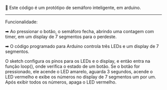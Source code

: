 
🚨 Este código é um protótipo de semáforo inteligente, em arduino.

-----------------------------------------------------------------

Funcionalidade: 

➡ Ao pressionar o botão, o semáforo fecha, abrindo uma contagem com timer, em um display de 7 segmentos para o perdeste.  

➡ O código programado para Arduino controla três LEDs e um display de 7 segmentos.

O sketch configura os pinos para os LEDs e o display, e então entra na função loop(), onde verifica o estado de um botão. 
Se o botão for pressionado, ele acende o LED amarelo, aguarda 3 segundos, acende o LED vermelho e exibe os números no display de 7 segmentos um por um. 
Após exibir todos os números, apaga o LED vermelho.